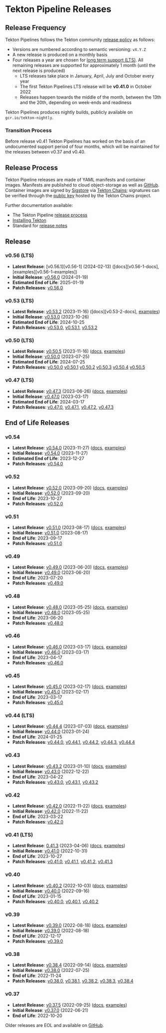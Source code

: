 # Tekton Pipeline Releases

## Release Frequency

Tekton Pipelines follows the Tekton community [release policy][release-policy]
as follows:

- Versions are numbered according to semantic versioning: `vX.Y.Z`
- A new release is produced on a monthly basis
- Four releases a year are chosen for [long term support (LTS)](https://github.com/tektoncd/community/blob/main/releases.md#support-policy).
  All remaining releases are supported for approximately 1 month (until the next
  release is produced)
    - LTS releases take place in January, April, July and October every year
    - The first Tekton Pipelines LTS release will be **v0.41.0** in October 2022
    - Releases happen towards the middle of the month, between the 13th and the
      20th, depending on week-ends and readiness

Tekton Pipelines produces nightly builds, publicly available on
`gcr.io/tekton-nightly`. 

### Transition Process

Before release v0.41 Tekton Pipelines has worked on the basis of an undocumented
support period of four months, which will be maintained for the releases between
v0.37 and v0.40.

## Release Process

Tekton Pipeline releases are made of YAML manifests and container images.
Manifests are published to cloud object-storage as well as
[GitHub][tekton-pipeline-releases]. Container images are signed by
[Sigstore][sigstore] via [Tekton Chains][tekton-chains]; signatures can be
verified through the [public key][chains-public-key] hosted by the Tekton Chains
project.

Further documentation available:

- The Tekton Pipeline [release process][tekton-releases-docs]
- [Installing Tekton][tekton-installation]
- Standard for [release notes][release-notes-standards]

## Release
### v0.56 (LTS)

- **Latest Release**: [v0.56.1][v0.56-1] (2024-02-13) ([docs][v0.56-1-docs], [examples][v0.56-1-examples])
- **Initial Release**: [v0.56.0][v0.56-0] (2024-01-19)
- **Estimated End of Life**: 2025-01-19
- **Patch Releases**: [v0.56.0][v0.56-0]

### v0.53 (LTS)

- **Latest Release**: [v0.53.2][v0.53-2] (2023-11-16) ([docs][v0.53-2-docs], [examples][v0.53-2-examples])
- **Initial Release**: [v0.53.0][v0.53-0] (2023-10-26)
- **Estimated End of Life**: 2024-10-25
- **Patch Releases**: [v0.53.0][v0.53-0], [v0.53.1][v0.53-1], [v0.53.2][v0.53-2]

### v0.50 (LTS)

- **Latest Release**: [v0.50.5][v0.50-5] (2023-11-16) ([docs][v0.50-5-docs], [examples][v0.50-5-examples])
- **Initial Release**: [v0.50.0][v0.50-0] (2023-07-25)
- **Estimated End of Life**: 2024-07-25
- **Patch Releases**: [v0.50.0][v0.50-0] [v0.50.1][v0.50-1] [v0.50.2][v0.50-2] [v0.50.3][v0.50-3] [v0.50.4][v0.50-4] [v0.50.5][v0.50-5]

### v0.47 (LTS)

- **Latest Release**: [v0.47.3][v0-47-3] (2023-06-26) ([docs][v0-47-3-docs], [examples][v0-47-3-examples])
- **Initial Release**: [v0.47.0][v0-47-0] (2023-03-17)
- **Estimated End of Life**: 2024-03-17
- **Patch Releases**: [v0.47.0][v0-47-0], [v0.47.1][v0-47-1], [v0.47.2][v0-47-2], [v0.47.3][v0-47-3]


## End of Life Releases

### v0.54

- **Latest Release**: [v0.54.0][v0.54-0] (2023-11-27) ([docs][v0.54-0-docs], [examples][v0.54-0-examples])
- **Initial Release**: [v0.54.0][v0.54-0] (2023-11-27)
- **Estimated End of Life**: 2023-12-27
- **Patch Releases**: [v0.54.0][v0.54-0]
  
### v0.52

- **Latest Release**: [v0.52.0][v0.52-0] (2023-09-20) ([docs][v0.52-0-docs], [examples][v0.52-0-examples])
- **Initial Release**: [v0.52.0][v0.52-0] (2023-09-20)
- **End of Life**: 2023-10-27
- **Patch Releases**: [v0.52.0][v0.52-0]

### v0.51

- **Latest Release**: [v0.51.0][v0.51-0] (2023-08-17) ([docs][v0.51-0-docs], [examples][v0.51-0-examples])
- **Initial Release**: [v0.51.0][v0.51-0] (2023-08-17)
- **End of Life**: 2023-09-17
- **Patch Releases**: [v0.51.0][v0.51-0]

### v0.49

- **Latest Release**: [v0.49.0][v0-49-0] (2023-06-20) ([docs][v0-49-0-docs], [examples][v0-49-0-examples])
- **Initial Release**: [v0.49.0][v0-49-0] (2023-06-20)
- **End of Life**: 2023-07-20
- **Patch Releases**: [v0.49.0][v0-49-0]

### v0.48

- **Latest Release**: [v0.48.0][v0-48-0] (2023-05-25) ([docs][v0-48-0-docs], [examples][v0-48-0-examples])
- **Initial Release**: [v0.48.0][v0-48-0] (2023-05-25)
- **End of Life**: 2023-06-20
- **Patch Releases**: [v0.48.0][v0-48-0]

### v0.46

- **Latest Release**: [v0.46.0][v0-46-0] (2023-03-17) ([docs][v0-46-0-docs], [examples][v0-46-0-examples])
- **Initial Release**: [v0.46.0][v0-46-0] (2023-03-17)
- **End of Life**: 2023-04-17
- **Patch Releases**: [v0.46.0][v0-46-0]

### v0.45

- **Latest Release**: [v0.45.0][v0-45-0] (2023-02-17) ([docs][v0-45-0-docs], [examples][v0-45-0-examples])
- **Initial Release**: [v0.45.0][v0-45-0] (2023-02-17)
- **End of Life**: 2023-03-17
- **Patch Releases**: [v0.45.0][v0-45-0]

### v0.44 (LTS)

- **Latest Release**: [v0.44.4][v0-44-4] (2023-07-03) ([docs][v0-44-4-docs], [examples][v0-44-4-examples])
- **Initial Release**: [v0.44.0][v0-44-0] (2023-01-24)
- **End of Life**: 2024-01-25
- **Patch Releases**: [v0.44.0][v0-44-0], [v0.44.1][v0-44-1], [v0.44.2][v0-44-2], [v0.44.3][v0-44-3], [v0.44.4][v0-44-4]

### v0.43

- **Latest Release**: [v0.43.2][v0-43-2] (2023-01-10) ([docs][v0-43-2-docs], [examples][v0-43-2-examples])
- **Initial Release**: [v0.43.0][v0-43-0] (2022-12-22)
- **End of Life**: 2023-04-22
- **Patch Releases**: [v0.43.0][v0-43-0], [v0.43.1][v0-43-1], [v0.43.2][v0-43-2]

### v0.42

- **Latest Release**: [v0.42.0][v0-42-0] (2022-11-22) ([docs][v0-42-0-docs], [examples][v0-42-0-examples])
- **Initial Release**: [v0.42.0][v0-42-0] (2022-11-22)
- **End of Life**: 2023-03-22
- **Patch Releases**: [v0.42.0][v0-42-0]

### v0.41 (LTS)

- **Latest Release**: [0.41.3][v0-41-3] (2023-04-06) ([docs][v0-41-3-docs], [examples][v0-41-3-examples])
- **Initial Release**: [v0.41.0][v0-41-0] (2022-10-31)
- **End of Life**: 2023-10-27
- **Patch Releases**: [v0.41.0][v0-41-0], [v0.41.1][v0-41-1], [v0.41.2][v0-41-2], [v0.41.3][v0-41-3]

### v0.40

- **Latest Release**: [v0.40.2][v0-40-2] (2022-10-03) ([docs][v0-40-2-docs], [examples][v0-40-2-examples])
- **Initial Release**: [v0.40.0][v0-40-0] (2022-09-16)
- **End of Life**: 2023-01-15
- **Patch Releases**: [v0.40.0][v0-40-0], [v0.40.1][v0-40-1], [v0.40.2][v0-40-2]

### v0.39

- **Latest Release**: [v0.39.0][v0-39-0] (2022-08-18) ([docs][v0-39-0-docs], [examples][v0-39-0-examples])
- **Initial Release**: [v0.39.0][v0-39-0] (2022-08-18)
- **End of Life**: 2022-12-17
- **Patch Releases**: [v0.39.0][v0-39-0]

### v0.38

- **Latest Release**: [v0.38.4][v0-38-4] (2022-09-14) ([docs][v0-38-4-docs], [examples][v0-38-4-examples])
- **Initial Release**: [v0.38.0][v0-38-0] (2022-07-25)
- **End of Life**: 2022-11-24
- **Patch Releases**: [v0.38.0][v0-38-0], [v0.38.1][v0-38-1], [v0.38.2][v0-38-2], [v0.38.3][v0-38-3], [v0.38.4][v0-38-4]

### v0.37

- **Latest Release**: [v0.37.5][v0-37-5] (2022-09-25) ([docs][v0-37-5-docs], [examples][v0-37-5-examples])
- **Initial Release**: [v0.37.0][v0-37-0] (2022-06-21)
- **End of Life**: 2022-10-20

Older releases are EOL and available on [GitHub][tekton-pipeline-releases].

[release-policy]: https://github.com/tektoncd/community/blob/main/releases.md
[sigstore]: https://sigstore.dev
[tekton-chains]: https://github.com/tektoncd/chains
[tekton-pipeline-releases]: https://github.com/tektoncd/pipeline/releases
[chains-public-key]: https://github.com/tektoncd/chains/blob/main/tekton.pub
[tekton-releases-docs]: tekton
[tekton-installation]: docs/install.md
[release-notes-standards]:
    https://github.com/tektoncd/community/blob/main/standards.md#release-notes
    
[v0.56-0]: https://github.com/tektoncd/pipeline/releases/tag/v0.56.0
[v0.54-0]: https://github.com/tektoncd/pipeline/releases/tag/v0.54.0
[v0.53-2]: https://github.com/tektoncd/pipeline/releases/tag/v0.53.2
[v0.53-1]: https://github.com/tektoncd/pipeline/releases/tag/v0.53.1
[v0.53-0]: https://github.com/tektoncd/pipeline/releases/tag/v0.53.0
[v0.52-0]: https://github.com/tektoncd/pipeline/releases/tag/v0.52.0
[v0.51-0]: https://github.com/tektoncd/pipeline/releases/tag/v0.51.0
[v0.50-5]: https://github.com/tektoncd/pipeline/releases/tag/v0.50.5
[v0.50-4]: https://github.com/tektoncd/pipeline/releases/tag/v0.50.4
[v0.50-3]: https://github.com/tektoncd/pipeline/releases/tag/v0.50.3
[v0.50-2]: https://github.com/tektoncd/pipeline/releases/tag/v0.50.2
[v0.50-1]: https://github.com/tektoncd/pipeline/releases/tag/v0.50.1
[v0.50-0]: https://github.com/tektoncd/pipeline/releases/tag/v0.50.0
[v0-49-0]: https://github.com/tektoncd/pipeline/releases/tag/v0.49.0
[v0-48-0]: https://github.com/tektoncd/pipeline/releases/tag/v0.48.0
[v0-47-3]: https://github.com/tektoncd/pipeline/releases/tag/v0.47.3
[v0-47-2]: https://github.com/tektoncd/pipeline/releases/tag/v0.47.2
[v0-47-1]: https://github.com/tektoncd/pipeline/releases/tag/v0.47.1
[v0-47-0]: https://github.com/tektoncd/pipeline/releases/tag/v0.47.0
[v0-46-0]: https://github.com/tektoncd/pipeline/releases/tag/v0.46.0
[v0-45-0]: https://github.com/tektoncd/pipeline/releases/tag/v0.45.0
[v0-44-4]: https://github.com/tektoncd/pipeline/releases/tag/v0.44.4
[v0-44-3]: https://github.com/tektoncd/pipeline/releases/tag/v0.44.3
[v0-44-2]: https://github.com/tektoncd/pipeline/releases/tag/v0.44.2
[v0-44-1]: https://github.com/tektoncd/pipeline/releases/tag/v0.44.1
[v0-44-0]: https://github.com/tektoncd/pipeline/releases/tag/v0.44.0
[v0-43-0]: https://github.com/tektoncd/pipeline/releases/tag/v0.43.0
[v0-43-1]: https://github.com/tektoncd/pipeline/releases/tag/v0.43.1
[v0-43-2]: https://github.com/tektoncd/pipeline/releases/tag/v0.43.2
[v0-42-0]: https://github.com/tektoncd/pipeline/releases/tag/v0.42.0
[v0-41-3]: https://github.com/tektoncd/pipeline/releases/tag/v0.41.3
[v0-41-2]: https://github.com/tektoncd/pipeline/releases/tag/v0.41.2
[v0-41-1]: https://github.com/tektoncd/pipeline/releases/tag/v0.41.1
[v0-41-0]: https://github.com/tektoncd/pipeline/releases/tag/v0.41.0
[v0-40-2]: https://github.com/tektoncd/pipeline/releases/tag/v0.40.2
[v0-40-1]: https://github.com/tektoncd/pipeline/releases/tag/v0.40.1
[v0-40-0]: https://github.com/tektoncd/pipeline/releases/tag/v0.40.0
[v0-39-0]: https://github.com/tektoncd/pipeline/releases/tag/v0.39.0
[v0-38-4]: https://github.com/tektoncd/pipeline/releases/tag/v0.38.4
[v0-38-3]: https://github.com/tektoncd/pipeline/releases/tag/v0.38.3
[v0-38-2]: https://github.com/tektoncd/pipeline/releases/tag/v0.38.2
[v0-38-1]: https://github.com/tektoncd/pipeline/releases/tag/v0.38.1
[v0-38-0]: https://github.com/tektoncd/pipeline/releases/tag/v0.38.0
[v0-37-5]: https://github.com/tektoncd/pipeline/releases/tag/v0.37.5
[v0-37-0]: https://github.com/tektoncd/pipeline/releases/tag/v0.37.0

[v0.56-0-docs]: https://github.com/tektoncd/pipeline/tree/v0.56.0/docs#tekton-pipelines
[v0.54-0-docs]: https://github.com/tektoncd/pipeline/tree/v0.54.0/docs#tekton-pipelines
[v0.53-0-docs]: https://github.com/tektoncd/pipeline/tree/v0.53.0/docs#tekton-pipelines
[v0.52-0-docs]: https://github.com/tektoncd/pipeline/tree/v0.52.0/docs#tekton-pipelines
[v0.51-0-docs]: https://github.com/tektoncd/pipeline/tree/v0.51.0/docs#tekton-pipelines
[v0.50-5-docs]: https://github.com/tektoncd/pipeline/tree/v0.50.5/docs#tekton-pipelines
[v0.50-4-docs]: https://github.com/tektoncd/pipeline/tree/v0.50.4/docs#tekton-pipelines
[v0.50-3-docs]: https://github.com/tektoncd/pipeline/tree/v0.50.3/docs#tekton-pipelines
[v0.50-2-docs]: https://github.com/tektoncd/pipeline/tree/v0.50.2/docs#tekton-pipelines
[v0.50-1-docs]: https://github.com/tektoncd/pipeline/tree/v0.50.1/docs#tekton-pipelines
[v0.50-0-docs]: https://github.com/tektoncd/pipeline/tree/v0.50.0/docs#tekton-pipelines
[v0-49-0-docs]: https://github.com/tektoncd/pipeline/tree/v0.49.0/docs#tekton-pipelines
[v0-48-0-docs]: https://github.com/tektoncd/pipeline/tree/v0.48.0/docs#tekton-pipelines
[v0-47-3-docs]: https://github.com/tektoncd/pipeline/tree/v0.47.3/docs#tekton-pipelines
[v0-46-0-docs]: https://github.com/tektoncd/pipeline/tree/v0.46.0/docs#tekton-pipelines
[v0-45-0-docs]: https://github.com/tektoncd/pipeline/tree/v0.45.0/docs#tekton-pipelines
[v0-44-4-docs]: https://github.com/tektoncd/pipeline/tree/v0.44.4/docs#tekton-pipelines
[v0-43-0-docs]: https://github.com/tektoncd/pipeline/tree/v0.43.0/docs#tekton-pipelines
[v0-43-1-docs]: https://github.com/tektoncd/pipeline/tree/v0.43.1/docs#tekton-pipelines
[v0-43-2-docs]: https://github.com/tektoncd/pipeline/tree/v0.43.2/docs#tekton-pipelines
[v0-42-0-docs]: https://github.com/tektoncd/pipeline/tree/v0.42.0/docs#tekton-pipelines
[v0-41-3-docs]: https://github.com/tektoncd/pipeline/tree/v0.41.3/docs#tekton-pipelines
[v0-40-2-docs]: https://github.com/tektoncd/pipeline/tree/v0.40.2/docs#tekton-pipelines
[v0-39-0-docs]: https://github.com/tektoncd/pipeline/tree/v0.39.0/docs#tekton-pipelines
[v0-38-4-docs]: https://github.com/tektoncd/pipeline/tree/v0.38.4/docs#tekton-pipelines
[v0-37-5-docs]: https://github.com/tektoncd/pipeline/tree/v0.37.5/docs#tekton-pipelines

[v0.56-0-examples]: https://github.com/tektoncd/pipeline/tree/v0.56.0/examples#examples
[v0.54-0-examples]: https://github.com/tektoncd/pipeline/tree/v0.54.0/examples#examples
[v0.53-2-examples]: https://github.com/tektoncd/pipeline/tree/v0.53.2/examples#examples
[v0.53-1-examples]: https://github.com/tektoncd/pipeline/tree/v0.53.1/examples#examples
[v0.53-0-examples]: https://github.com/tektoncd/pipeline/tree/v0.53.0/examples#examples
[v0.52-0-examples]: https://github.com/tektoncd/pipeline/tree/v0.52.0/examples#examples
[v0.51-0-examples]: https://github.com/tektoncd/pipeline/tree/v0.51.0/examples#examples
[v0.50-5-examples]: https://github.com/tektoncd/pipeline/tree/v0.50.5/examples#examples
[v0.50-4-examples]: https://github.com/tektoncd/pipeline/tree/v0.50.4/examples#examples
[v0.50-3-examples]: https://github.com/tektoncd/pipeline/tree/v0.50.3/examples#examples
[v0.50-2-examples]: https://github.com/tektoncd/pipeline/tree/v0.50.2/examples#examples
[v0.50-1-examples]: https://github.com/tektoncd/pipeline/tree/v0.50.1/examples#examples
[v0.50-0-examples]: https://github.com/tektoncd/pipeline/tree/v0.50.0/examples#examples
[v0-49-0-examples]: https://github.com/tektoncd/pipeline/tree/v0.49.0/examples#examples
[v0-48-0-examples]: https://github.com/tektoncd/pipeline/tree/v0.48.0/examples#examples
[v0-47-3-examples]: https://github.com/tektoncd/pipeline/tree/v0.47.3/examples#examples
[v0-46-0-examples]: https://github.com/tektoncd/pipeline/tree/v0.46.0/examples#examples
[v0-45-0-examples]: https://github.com/tektoncd/pipeline/tree/v0.45.0/examples#examples
[v0-44-4-examples]: https://github.com/tektoncd/pipeline/tree/v0.44.4/examples#examples
[v0-43-2-examples]: https://github.com/tektoncd/pipeline/tree/v0.43.2/examples#examples
[v0-42-0-examples]: https://github.com/tektoncd/pipeline/tree/v0.42.0/examples#examples
[v0-41-3-examples]: https://github.com/tektoncd/pipeline/tree/v0.41.3/examples#examples
[v0-40-2-examples]: https://github.com/tektoncd/pipeline/tree/v0.40.2/examples#examples
[v0-39-0-examples]: https://github.com/tektoncd/pipeline/tree/v0.39.0/examples#examples
[v0-38-4-examples]: https://github.com/tektoncd/pipeline/tree/v0.38.4/examples#examples
[v0-37-5-examples]: https://github.com/tektoncd/pipeline/tree/v0.37.5/examples#examples
